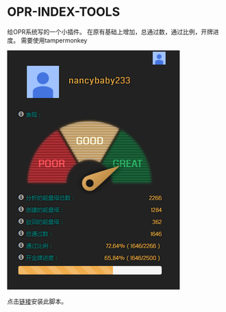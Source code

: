 # OPR-INDEX-TOOLS

给OPR系统写的一个小插件。
在原有基础上增加，总通过数，通过比例，开牌进度。
需要使用tampermonkey

![示例图片](https://raw.githubusercontent.com/nancybaby002/OPR-INDEX-TOOLS/master/images/demo.png)

点击[链接](https://raw.githubusercontent.com/nancybaby002/OPR-INDEX-TOOLS/master/opr.index.tools.CHN.js)安装此脚本。
